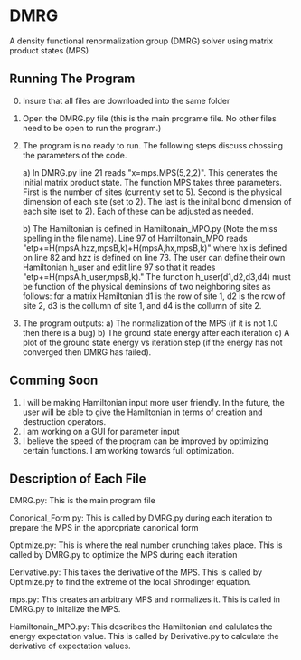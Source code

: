 # DMRG
A density functional renormalization group (DMRG) solver using matrix product states (MPS)

## Running The Program
0) Insure that all files are downloaded into the same folder
1) Open the DMRG.py file (this is the main programe file.  No other files need to be open to run the program.)
3) The program is no ready to run.  The following steps discuss chossing the parameters of the code.

      a) In DMRG.py line 21 reads "x=mps.MPS(5,2,2)".  This generates the initial matrix product state.  The function MPS takes three 
         parameters.  First is the number of sites (currently set to 5).  Second is the physical dimension of each site (set to 2). 
         The last is the inital bond dimension of each site (set to 2).  Each of these can be adjusted as needed.
         
      b) The Hamiltonian is defined in Hamiltonain_MPO.py (Note the miss spelling in the file name).  Line 97 of Hamiltonain_MPO reads
         "etp+=H(mpsA,hzz,mpsB,k)+H(mpsA,hx,mpsB,k)" where hx is defined on line 82 and hzz is defined on line 73.  The user can define 
         their own Hamiltonian h_user and edit line 97 so that it reades "etp+=H(mpsA,h_user,mpsB,k)."  The function h_user(d1,d2,d3,d4) 
         must be function of the physical deminsions of two neighboring sites as follows: for a matrix Hamiltonian d1 is the row of site 1,
         d2 is the row of site 2, d3 is the collumn of site 1, and d4 is the collumn of site 2.  
    
4) The program outputs: 
      a) The normalization of the MPS (if it is not 1.0 then there is a bug)
      b) The ground state energy after each iteration
      c) A plot of the ground state energy vs iteration step (if the energy has not converged then DMRG has failed).
         
## Comming Soon
1) I will be making Hamiltonian input more user friendly.  In the future, the user will be able to give the Hamiltonian in terms of creation 
   and destruction operators.
2) I am working on a GUI for parameter input
3) I believe the speed of the program can be improved by optimizing certain functions.  I am working towards full optimization.

## Description of Each File
DMRG.py: This is the main program file

Cononical_Form.py: This is called by DMRG.py during each iteration to prepare the MPS in the appropriate canonical form

Optimize.py: This is where the real number crunching takes place.  This is called by DMRG.py to optimize the MPS during each iteration

Derivative.py: This takes the derivative of the MPS.  This is called by Optimize.py to find the extreme of the local Shrodinger equation.

mps.py: This creates an arbitrary MPS and normalizes it.  This is called in DMRG.py to initalize the MPS.

Hamiltonain_MPO.py: This describes the Hamiltonian and calulates the energy expectation value.  This is called by Derivative.py to calculate 
                    the derivative of expectation values.
